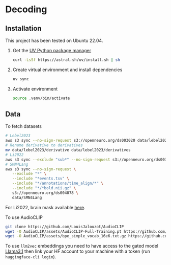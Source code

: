 # Decoding

## Installation

This project has been tested on Ubuntu 22.04.

1. Get the [UV Python package manager](https://github.com/astral-sh/uv)
   ```bash
   curl -LsSf https://astral.sh/uv/install.sh | sh
   ```

2. Create virtual environment and install dependencies
   ```bash
   uv sync
   ```

3. Activate environment
   ```bash
   source .venv/bin/activate
   ```

## Data
To fetch datasets
```bash
# Lebel2023
aws s3 sync --no-sign-request s3://openneuro.org/ds003020 data/lebel2023/
# Rename derivative to derivatives
mv data/lebel2023/derivative data/lebel2023/derivatives
# Li2022
aws s3 sync --exclude "sub*" --no-sign-request s3://openneuro.org/ds003643 data/li2022/
# SMN4Lang
aws s3 sync --no-sign-request \
   --exclude "*" \
   --include "*events.tsv" \
   --include "*/annotations/time_align/*" \
   --include "*/*bold.nii.gz" \
   s3://openneuro.org/ds004078 \
   data/SMN4Lang
```
For Li2022, brain mask available [here](https://nist.mni.mcgill.ca/colin-27-average-brain/).

To use AudioCLIP
```bash
git clone https://github.com/LouisJalouzot/AudioCLIP
wget -O AudioCLIP/assets/AudioCLIP-Full-Training.pt https://github.com/AndreyGuzhov/AudioCLIP/releases/download/v0.1/AudioCLIP-Full-Training.pt
wget -O AudioCLIP/assets/bpe_simple_vocab_16e6.txt.gz https://github.com/AndreyGuzhov/AudioCLIP/releases/download/v0.1/bpe_simple_vocab_16e6.txt.gz
```

To use `llm2vec` embeddings you need to have access to the gated model [Llama3.1](https://huggingface.co/meta-llama/Llama-3.1-8B-Instruct) then link your HF account to your machine with a token (run `huggingface-cli login`).